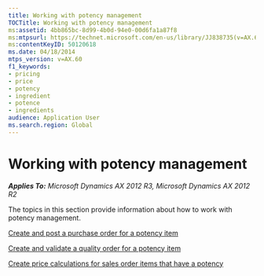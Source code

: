 ```yaml
---
title: Working with potency management
TOCTitle: Working with potency management
ms:assetid: 4bb865bc-8d99-4b0d-94e0-00d6fa1a87f8
ms:mtpsurl: https://technet.microsoft.com/en-us/library/JJ838735(v=AX.60)
ms:contentKeyID: 50120618
ms.date: 04/18/2014
mtps_version: v=AX.60
f1_keywords:
- pricing
- price
- potency
- ingredient
- potence
- ingredients
audience: Application User
ms.search.region: Global
---
```


# Working with potency management 


_**Applies To:** Microsoft Dynamics AX 2012 R3, Microsoft Dynamics AX 2012 R2_

The topics in this section provide information about how to work with potency management.

[Create and post a purchase order for a potency item](create-and-post-a-purchase-order-for-a-potency-item.md)

[Create and validate a quality order for a potency item](create-and-validate-a-quality-order-for-a-potency-item.md)

[Create price calculations for sales order items that have a potency](create-price-calculations-for-sales-order-items-that-have-a-potency.md)

  


